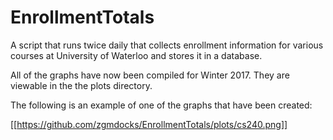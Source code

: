 # EnrollmentTotals

A script that runs twice daily that collects enrollment information for various courses at University of Waterloo and stores it in a database.

All of the graphs have now been compiled for Winter 2017. They are viewable in the the plots directory.

The following is an example of one of the graphs that have been created:

[[https://github.com/zgmdocks/EnrollmentTotals/plots/cs240.png]]
